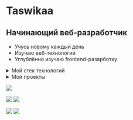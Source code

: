 # Taswikaa
## Начинающий веб-разработчик

- Учусь новому каждый день
- Изучаю веб-технологии
- Углублённо изучаю frontend-разарботку

<details> 
  <summary>Мой стек технологий</summary>
  
  ![HTML5](https://img.shields.io/badge/html5-%23E34F26.svg?style=for-the-badge&logo=html5&logoColor=white)
  ![CSS3](https://img.shields.io/badge/css3-%231572B6.svg?style=for-the-badge&logo=css3&logoColor=white)
  ![TypeScript](https://img.shields.io/badge/typescript-%23007ACC.svg?style=for-the-badge&logo=typescript&logoColor=white)
  ![JavaScript](https://img.shields.io/badge/javascript-%23323330.svg?style=for-the-badge&logo=javascript&logoColor=%23F7DF1E)
  <br />
  ![React](https://img.shields.io/badge/react-%2320232a.svg?style=for-the-badge&logo=react&logoColor=%2361DAFB)
  <br />
  ![Redux](https://img.shields.io/badge/redux-%23593d88.svg?style=for-the-badge&logo=redux&logoColor=white)
  <br />
  ![TailwindCSS](https://img.shields.io/badge/tailwindcss-%2338B2AC.svg?style=for-the-badge&logo=tailwind-css&logoColor=white)
  <br />
  ![Git](https://img.shields.io/badge/git-%23F05033.svg?style=for-the-badge&logo=git&logoColor=white)
  ![GitHub](https://img.shields.io/badge/github-%23121011.svg?style=for-the-badge&logo=github&logoColor=white)
  <br />
  ![Vite](https://img.shields.io/badge/vite-%23646CFF.svg?style=for-the-badge&logo=vite&logoColor=white)
  ![Webpack](https://img.shields.io/badge/webpack-%238DD6F9.svg?style=for-the-badge&logo=webpack&logoColor=black)
  <br />
  ![Storybook](https://img.shields.io/badge/-Storybook-FF4785?style=for-the-badge&logo=storybook&logoColor=white)

  [![Top Langs](https://github-readme-stats.vercel.app/api/top-langs/?username=Taswikaa)](https://github.com/anuraghazra/github-readme-stats)
    
</details>

<details> 
  <summary>Мой проекты</summary>
  
  [![Readme Card](https://github-readme-stats.vercel.app/api/pin/?username=Taswikaa&repo=flowers-base)](https://github.com/Taswikaa/flowers-base)
    
</details>

![](https://github-profile-summary-cards.vercel.app/api/cards/profile-details?username=Taswikaa&theme=solarized_dark)

![](https://github-profile-summary-cards.vercel.app/api/cards/most-commit-language?username=Taswikaa&theme=solarized_dark) ![](https://github-profile-summary-cards.vercel.app/api/cards/repos-per-language?username=Taswikaa&theme=solarized_dark)

![](https://github-profile-summary-cards.vercel.app/api/cards/stats?username=Taswikaa&theme=solarized_dark) ![](https://github-profile-summary-cards.vercel.app/api/cards/productive-time?username=Taswikaa&theme=solarized_dark)
